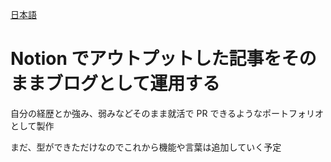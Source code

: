 [日本語](README.ja.md)

# Notion でアウトプットした記事をそのままブログとして運用する

自分の経歴とか強み、弱みなどそのまま就活で PR できるようなポートフォリオとして製作

まだ、型ができただけなのでこれから機能や言葉は追加していく予定
